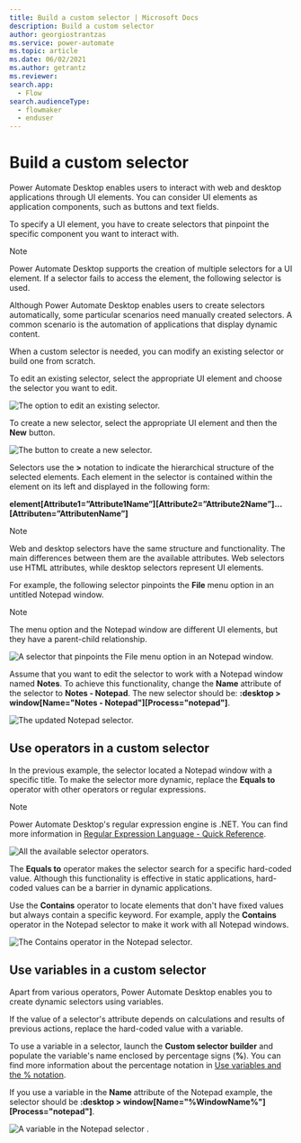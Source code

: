 ```yaml
---
title: Build a custom selector | Microsoft Docs
description: Build a custom selector
author: georgiostrantzas
ms.service: power-automate
ms.topic: article
ms.date: 06/02/2021
ms.author: getrantz
ms.reviewer:
search.app: 
  - Flow
search.audienceType: 
  - flowmaker
  - enduser
---
```


# Build a custom selector

Power Automate Desktop enables users to interact with web and desktop applications through UI elements. You can consider UI elements as application components, such as buttons and text fields.

To specify a UI element, you have to create selectors that pinpoint the specific component you want to interact with.

> [!NOTE]
> Power Automate Desktop supports the creation of multiple selectors for a UI element. If a selector fails to access the element, the following selector is used.

Although Power Automate Desktop enables users to create selectors automatically, some particular scenarios need manually created selectors. A common scenario is the automation of applications that display dynamic content.

When a custom selector is needed, you can modify an existing selector or build one from scratch.

To edit an existing selector, select the appropriate UI element and choose the selector you want to edit. 

![The option to edit an existing selector.](media/build-custom-selectors/edit-selector.png)

To create a new selector, select the appropriate UI element and then the **New** button.

![The button to create a new selector.](media/build-custom-selectors/create-new-selector.png)

Selectors use the **>** notation to indicate the hierarchical structure of the selected elements. Each element in the selector is contained within the element on its left and displayed in the following form: 

**element[Attribute1=”Attribute1Name”][Attribute2=”Attribute2Name”]...[Attributen=”AttributenName”]**

> [!NOTE]
> Web and desktop selectors have the same structure and functionality. The main differences between them are the available attributes. Web selectors use HTML attributes, while desktop selectors represent UI elements.

For example, the following selector pinpoints the **File** menu option in an untitled Notepad window. 

> [!NOTE]
> The menu option and the Notepad window are different UI elements, but they have a parent-child relationship. 

![A selector that pinpoints the **File** menu option in an Notepad window.](media/build-custom-selectors/file-option-notepad-selector.png)

Assume that you want to edit the selector to work with a Notepad window named **Notes**. To achieve this functionality, change the **Name** attribute of the selector to **Notes - Notepad**. The new selector should be: **:desktop > window[Name="Notes - Notepad"][Process="notepad"]**.

![The updated Notepad selector.](media/build-custom-selectors/notepad-selector.png)

## Use operators in a custom selector

In the previous example, the selector located a Notepad window with a specific title. To make the selector more dynamic, replace the **Equals to** operator with other operators or regular expressions.

> [!Note]
> Power Automate Desktop's regular expression engine is .NET. You can find more information in [Regular Expression Language - Quick Reference](https://docs.microsoft.com/dotnet/standard/base-types/regular-expression-language-quick-reference).

![All the available selector operators.](media/build-custom-selectors/selector-operators.png)

The **Equals to** operator makes the selector search for a specific hard-coded value. Although this functionality is effective in static applications, hard-coded values can be a barrier in dynamic applications.

Use the **Contains** operator to locate elements that don't have fixed values but always contain a specific keyword. For example, apply the **Contains** operator in the Notepad selector to make it work with all Notepad windows.

![The Contains operator in the Notepad selector.](media/build-custom-selectors/contains-operator-notepad-selector.png)

## Use variables in a custom selector

Apart from various operators, Power Automate Desktop enables you to create dynamic selectors using variables.

If the value of a selector's attribute depends on calculations and results of previous actions, replace the hard-coded value with a variable.

To use a variable in a selector, launch the **Custom selector builder** and populate the variable's name enclosed by percentage signs (**%**). You can find more information about the percentage notation in [Use variables and the % notation](../variable-manipulation.md).

If you use a variable in the **Name** attribute of the Notepad example, the selector should be **:desktop > window[Name="%WindowName%"][Process="notepad"]**.

![A variable in the Notepad selector .](media/build-custom-selectors/variable-notepad-selector.png)


